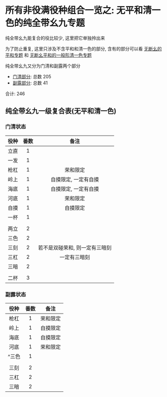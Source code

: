 # 所有非役满役种组合一览之: 无平和清一色的纯全带幺九专题

纯全带幺九能复合的役比较少, 这里把它单独拎出来

为了防止重复, 这里只涉及不含平和和清一色的部分, 含有的部分可以看 [无断幺的平和专题](../无断幺的平和专题)
和 [无断幺平和的一般形清一色专题](../无断幺平和的一般形清一色专题)

纯全带幺九又分为门清和副露两个部分

- [门清部分](门清.md): 总数 205
- [副露部分](副露.md): 总数 41

合计: 246

## 纯全带幺九一级复合表(无平和清一色)

### 门清状态

| 役种 | 番数 |        备注        |
|:--:|:--:|:----------------:|
| 立直 | 1  |
| 一发 | 1  |
| 枪杠 | 1  |       荣和限定       |
| 岭上 | 1  |   自摸限定, 一定有自摸    |
| 海底 | 1  |   自摸限定, 一定有自摸    |
| 河底 | 1  |       荣和限定       |
| 自摸 | 1  |       自摸限定       |
| 一杯 | 1  |
|    |    |
| 两立 | 2  |
| 三色 | 2  |
| 三刻 | 2  | 若不是双碰荣和, 则一定有三暗刻 |
| 三杠 | 2  |      一定有三暗刻      |
| 三暗 | 2  |
|    |    |
| 二杯 | 3  |

### 副露状态

| 役种  | 番数 |  备注  |
|:---:|:--:|:----:|
| 枪杠  | 1  | 荣和限定 |
| 岭上  | 1  | 自摸限定 |
| 海底  | 1  | 自摸限定 |
| 河底  | 1  | 荣和限定 |
| ^三色 | 1  |
|     |    |
| 三刻  | 2  |
| 三杠  | 2  |
| 三暗  | 2  |
